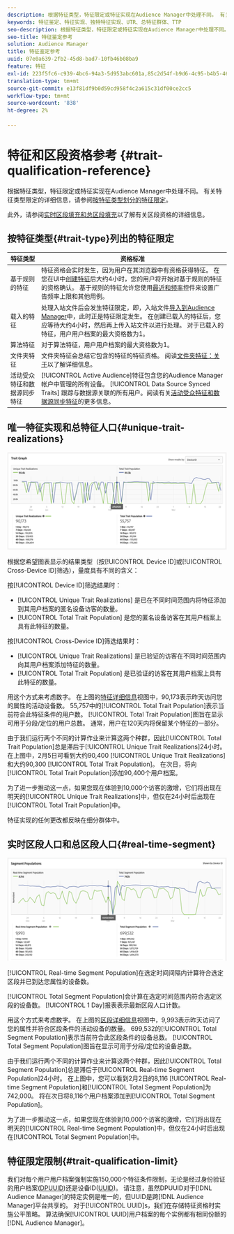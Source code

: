 ```yaml
---
description: 根据特征类型，特征限定或特征实现在Audience Manager中处理不同。 有关特征资格的详细信息，请参阅下表。
keywords: 特征鉴定、特征实现、独特特征实现、UTR、总特征群体、TTP
seo-description: 根据特征类型，特征限定或特征实现在Audience Manager中处理不同。 有关特征资格的详细信息，请参阅下表。
seo-title: 特征鉴定参考
solution: Audience Manager
title: 特征鉴定参考
uuid: 07e0a639-2fb2-45d8-bad7-10fb46b08ba9
feature: 特征
exl-id: 223f5fc6-c939-4bc6-94a3-5d953abc601a,85c2d54f-b9d6-4c95-b4b5-466119effc2a,85c2d54f-b9d6-4c95-b4b5-466119effc2a,223f5fc6-c939-4bc6-94a3-5d953abc601a
translation-type: tm+mt
source-git-commit: e13f81df9b0d59cd958f4c2a615c31df00ce2cc5
workflow-type: tm+mt
source-wordcount: '838'
ht-degree: 2%

---
```


# 特征和区段资格参考 {#trait-qualification-reference}

根据特征类型，特征限定或特征实现在Audience Manager中处理不同。 有关特征类型限定的详细信息，请参阅[按特征类型划分的特征限定](#trait-type)。

此外，请参阅[实时区段填充和总区段填充](#real-time-segment)以了解有关区段资格的详细信息。



## 按特征类型{#trait-type}列出的特征限定

| 特征类型 | 资格标准 |
|---|---|
| 基于规则的特征 | 特征资格会实时发生，因为用户在其浏览器中有资格获得特征。 在您在UI中[创建特征](create-onboarded-rule-based-traits.md#create-rules-based-or-onboarded-traits)后大约4小时，您的用户将开始对基于规则的特征的资格确认。 基于规则的特征允许您使用[最近和频率](../segments/recency-and-frequency.md)控件来设置广告频率上限和其他用例。 |
| 载入的特征 | 处理入站文件后会发生特征限定，即，入站文件[导入到Audience Manager](../../faq/faq-inbound-data-ingestion.md)中，此时正是特征限定发生。 在创建已载入的特征后，您应等待大约4小时，然后再上传入站文件以进行处理。 对于已载入的特征，用户用户档案的最大资格数为1。 |
| 算法特征 | 对于算法特征，用户用户档案的最大资格数为1。 |
| 文件夹特征 | 文件夹特征会总结它包含的特征的特征资格。 阅读[文件夹特征：关于](about-folder-traits.md)以了解详细信息。 |
| 活动受众特征和数据源同步特征 | [!UICONTROL Active Audience]特征包含您的Audience Manager帐户中管理的所有设备。 [!UICONTROL Data Source Synced Traits] 跟踪与数据源关联的所有用户。阅读有关[活动受众特征和数据源同步特征](client-activity-synced-audience-traits.md)的更多信息。 |

## 唯一特征实现和总特征人口{#unique-trait-realizations}

![特征实现](assets/trait-graph.png)

根据您希望图表显示的结果类型（按[!UICONTROL Device ID]或[!UICONTROL Cross-Device ID]筛选），量度具有不同的含义：

按[!UICONTROL Device ID]筛选结果时：

* [!UICONTROL Unique Trait Realizations] 是已在不同时间范围内将特征添加到其用户档案的匿名设备访客的数量。
* [!UICONTROL Total Trait Population] 是您的匿名设备访客在其用户档案上具有此特征的数量。

按[!UICONTROL Cross-Device ID]筛选结果时：

* [!UICONTROL Unique Trait Realizations] 是已验证的访客在不同时间范围内向其用户档案添加特征的数量。
* [!UICONTROL Total Trait Population] 是已验证的访客在其用户档案上具有此特征的数量。

用这个方式来考虑数字。 在上图的[特征详细信息](../../features/traits/trait-details-page.md)视图中，90,173表示昨天访问您的属性的活动设备数。 55,757中的[!UICONTROL Total Trait Population]表示当前符合此特征条件的用户数。 [!UICONTROL Total Trait Population]图旨在显示可用于分段/定位的用户总数。 通常，用户在120天内将保留某个特征的一部分。

由于我们运行两个不同的计算作业来计算这两个种群，因此[!UICONTROL Total Trait Population]总是滞后于[!UICONTROL Unique Trait Realizations]24小时。 在上图中，2月5日可看到大约90,400 [!UICONTROL Unique Trait Realizations]和大约90,300 [!UICONTROL Total Trait Population]。 在次日，将向[!UICONTROL Total Trait Population]添加90,400个用户档案。

为了进一步推动这一点，如果您现在体验到10,000个访客的激增，它们将出现在明天的[!UICONTROL Unique Trait Realizations]中，但仅在24小时后出现在[!UICONTROL Total Trait Population]中。

特征实现的任何更改都反映在细分群体中。

## 实时区段人口和总区段人口{#real-time-segment}

![特征实现](assets/segment-graph.png)

[!UICONTROL Real-time Segment Population]在选定时间间隔内计算符合选定区段并已到达您属性的设备数。

[!UICONTROL Total Segment Population]会计算在选定时间范围内符合选定区段的设备数。 [!UICONTROL 1 Day]报表表示最新区段人口计数。

用这个方式来考虑数字。 在上图的[区段详细信息](../../features/segments/segment-summary-view.md)视图中，9,993表示昨天访问了您的属性并符合区段条件的活动设备的数量。 699,532的[!UICONTROL Total Segment Population]表示当前符合此区段条件的设备总数。 [!UICONTROL Total Segment Population]图旨在显示可用于分段/定位的设备总数。

由于我们运行两个不同的计算作业来计算这两个种群，因此[!UICONTROL Total Segment Population]总是滞后于[!UICONTROL Real-time Segment Population]24小时。 在上图中，您可以看到2月2日的8,116 [!UICONTROL Real-time Segment Population]和[!UICONTROL Total Segment Population]为742,000。 将在次日将8,116个用户档案添加到[!UICONTROL Total Segment Population]。

为了进一步推动这一点，如果您现在体验到10,000个访客的激增，它们将出现在明天的[!UICONTROL Real-time Segment Population]中，但仅在24小时后出现在[!UICONTROL Total Segment Population]中。

## 特征限定限制{#trait-qualification-limit}

我们对每个用户用户档案强制实施150,000个特征条件限制，无论是经过身份验证的用户档案([DPUUID](../../reference/ids-in-aam.md))还是设备ID([UUID](../../reference/ids-in-aam.md))。 请注意，虽然DPUUID对于[!DNL Audience Manager]的特定实例是唯一的，但UUID是跨[!DNL Audience Manager]平台共享的。 对于[!UICONTROL UUID]s，我们在存储特征资格时实施公平策略。 算法确保[!UICONTROL UUID]用户档案的每个实例都有相同份额的[!DNL Audience Manager]。
